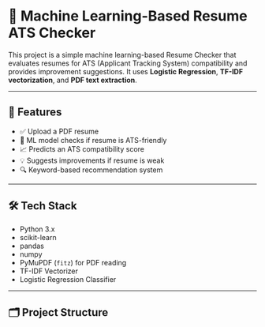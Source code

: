 # 🤖 Machine Learning-Based Resume ATS Checker

This project is a simple machine learning-based Resume Checker that evaluates resumes for ATS (Applicant Tracking System) compatibility and provides improvement suggestions. It uses **Logistic Regression**, **TF-IDF vectorization**, and **PDF text extraction**.

---

## 📌 Features

- ✅ Upload a PDF resume
- 🧠 ML model checks if resume is ATS-friendly
- 📈 Predicts an ATS compatibility score
- 💡 Suggests improvements if resume is weak
- 🔍 Keyword-based recommendation system

---

## 🛠️ Tech Stack

- Python 3.x
- scikit-learn
- pandas
- numpy
- PyMuPDF (`fitz`) for PDF reading
- TF-IDF Vectorizer
- Logistic Regression Classifier

---

## 🗂️ Project Structure


